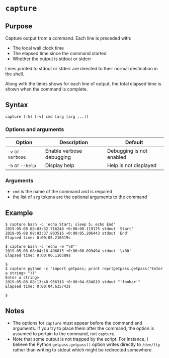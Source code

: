 # `capture`

## Purpose
Capture output from a command.  Each line is preceded with:

  - The local wall clock time
  - The elapsed time since the command started
  - Whether the output is stdout or stderr

Lines printed to stdout or stderr are directed to their normal destination in the shell.

Along with the times shows for each line of output, the total elapsed time is shown when the command is complete.

## Syntax
```
capture [-h] [-v] cmd [arg [arg ...]]

```

### Options and arguments
| Option | Description | Default |
| ------ | ----------- | ------- |
|  `-v` or `--verbose`  | Enable verbose debugging | Debugging is not enabled |
|  `-h` or `--help`  | Display help | Help is not displayed |

### Arguments

- `cmd` is the name of the command and is required
- the list of `arg` tokens are the optional arguments to the command

## Example

```
$ capture bash -c 'echo Start; sleep 5; echo End'
2019-05-08 08:03:32.716248 +0:00:00.119175 stdout 'Start'
2019-05-08 08:03:37.803516 +0:00:05.206443 stdout 'End'
Elapsed time: 0:00:05.216319s

$ capture bash -c 'echo -e "\0"'
2019-05-08 08:04:18.496815 +0:00:00.099494 stdout '\x00'
Elapsed time: 0:00:00.110389s

$
$ capture python -c 'import getpass; print repr(getpass.getpass("Enter a string> "))'
Enter a string>
2019-05-08 08:13:48.956318 +0:00:04.634819 stdout "'foobar'"
Elapsed time: 0:00:04.635743s

$
```

## Notes

- The options for `capture` must appear before the command and arguments.  If you try to place them after the command, the option is assumed to pertain to the command, not `capture`.
- Note that some output is not trapped by the script.  For instance, I believe the Python `getpass.getpass()` option writes directly to `/dev/tty` rather than writing to stdout which might be redirected somewhere.
